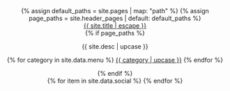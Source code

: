 <section class = 'header'>
  <header class="flex out top-header">
      {% assign default_paths = site.pages | map: "path" %}
      {% assign page_paths = site.header_pages | default: default_paths %}
      <div class = 'small title flex-in'>
      <a class="brand flex-in" href="{{ "/" | relative_url }}">{{ site.title | escape }}</a>
      </div>
      {% if page_paths %}
        <nav class="main main-menu">
          <p class="flex desc">
          {{ site.desc | upcase }}
          </p>
          <p class = 'flex'>
          {% for category in site.data.menu %}
            <a class="{{category}}" href="{{site.baseurl}}/category/{{  category}}">{{ category | upcase }}</a>
          {% endfor %}
          </p>
        </nav>
      {% endif %}
      <div class = 'small flex'>
      {% for item in site.data.social %}
         <a href = '{{ item.url }}' class = 'flex {{ item.icon}} social' target = '_blank'><i class = 'fa fa-{{ item.icon }}' aria-hidden = 'true'></i></a>
      {% endfor %}
      </div>
      <i class = 'flex fa fa-bars toggle-menu'></i>
  </header>
</section>
